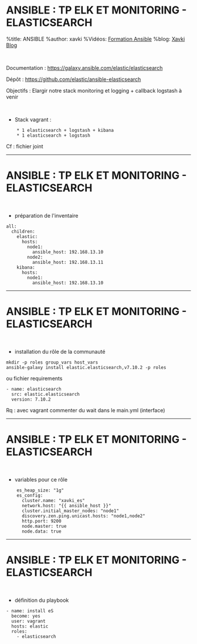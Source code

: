 # ANSIBLE : TP ELK ET MONITORING - ELASTICSEARCH

%title: ANSIBLE
%author: xavki
%Vidéos: [Formation Ansible](https://www.youtube.com/playlist?list=PLn6POgpklwWoCpLKOSw3mXCqbRocnhrh-)
%blog: [Xavki Blog](https://xavki.blog)

<br>

Documentation : https://galaxy.ansible.com/elastic/elasticsearch

Dépôt : https://github.com/elastic/ansible-elasticsearch

Objectifs : Elargir notre stack monitoring et logging + callback logstash à venir

<br>

- Stack vagrant :

```
	* 1 elasticsearch + logstash + kibana
	* 1 elasticsearch + logstash
```

Cf : fichier joint

---

# ANSIBLE : TP ELK ET MONITORING - ELASTICSEARCH

<br>

- préparation de l'inventaire

```
all:
  children:
    elastic:
      hosts:
        node1:
          ansible_host: 192.168.13.10
        node2:
          ansible_host: 192.168.13.11
    kibana:
      hosts:
        node1:
          ansible_host: 192.168.13.10
```

---

# ANSIBLE : TP ELK ET MONITORING - ELASTICSEARCH

<br>

- installation du rôle de la communauté

```
mkdir -p roles group_vars host_vars
ansible-galaxy install elastic.elasticsearch,v7.10.2 -p roles
```

ou fichier requirements

```
- name: elasticsearch
  src: elastic.elasticsearch
  version: 7.10.2
```

Rq : avec vagrant commenter du wait dans le main.yml (interface)

---

# ANSIBLE : TP ELK ET MONITORING - ELASTICSEARCH

<br>

- variables pour ce rôle

```
    es_heap_size: "1g"
    es_config:
      cluster.name: "xavki_es"
      network.host: "{{ ansible_host }}"
      cluster.initial_master_nodes: "node1"
      discovery.zen.ping.unicast.hosts: "node1,node2"
      http.port: 9200
      node.master: true
      node.data: true
```

---

# ANSIBLE : TP ELK ET MONITORING - ELASTICSEARCH

<br>

- définition du playbook

```
- name: install eS
  become: yes
  user: vagrant
  hosts: elastic
  roles:
    - elasticsearch
```
